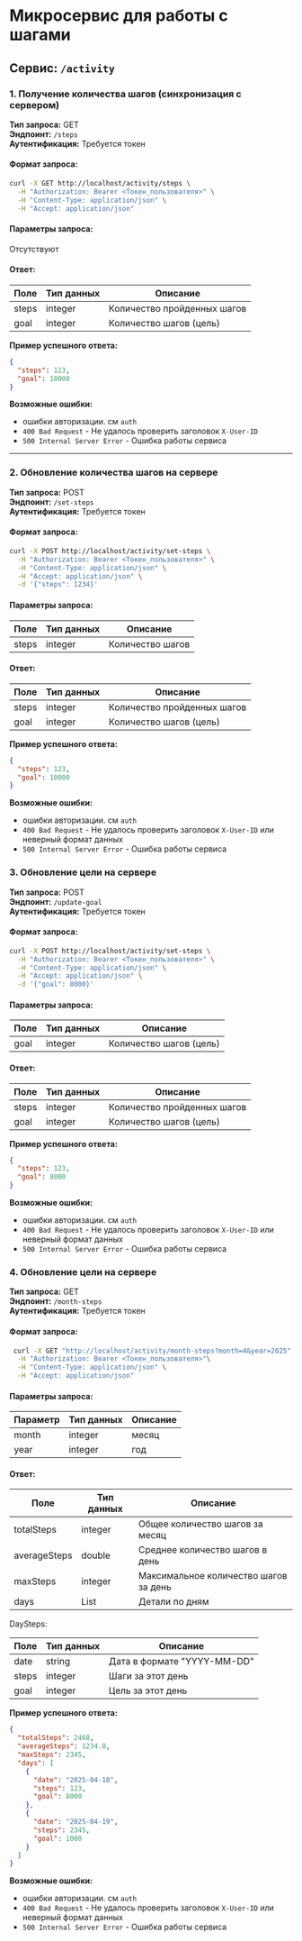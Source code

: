 # Микросервис для работы с шагами

## Сервис: `/activity`

### 1. Получение количества шагов (синхронизация с сервером)

**Тип запроса:** GET  
**Эндпоинт:** `/steps`  
**Аутентификация:** Требуется токен  

#### Формат запроса:
```bash
curl -X GET http://localhost/activity/steps \
  -H "Authorization: Bearer <Токен_пользователя>" \
  -H "Content-Type: application/json" \
  -H "Accept: application/json"
```

#### Параметры запроса:
Отсутствуют

#### Ответ:

| Поле  | Тип данных | Описание         |
|-------|------------|------------------|
| steps | integer    | Количество пройденных шагов|
| goal  | integer    | Количество шагов (цель) |

**Пример успешного ответа:**
```json
{
  "steps": 123,
  "goal": 10000
}
```

**Возможные ошибки:**
- ошибки авторизации. см `auth`
- `400 Bad Request` - Не удалось проверить заголовок `X-User-ID`
- `500 Internal Server Error` - Ошибка работы сервиса

---

### 2. Обновление количества шагов на сервере

**Тип запроса:** POST  
**Эндпоинт:** `/set-steps`  
**Аутентификация:** Требуется токен  

#### Формат запроса:
```bash
curl -X POST http://localhost/activity/set-steps \
  -H "Authorization: Bearer <Токен_пользователя>" \
  -H "Content-Type: application/json" \
  -H "Accept: application/json" \
  -d '{"steps": 1234}'
```

#### Параметры запроса:

| Поле  | Тип данных | Описание         |
|-------|------------|------------------|
| steps | integer    | Количество шагов |

#### Ответ:

| Поле  | Тип данных | Описание         |
|-------|------------|------------------|
| steps | integer    | Количество пройденных шагов|
| goal  | integer    | Количество шагов (цель) |

**Пример успешного ответа:**
```json
{
  "steps": 123,
  "goal": 10000
}
```

**Возможные ошибки:**
- ошибки авторизации. см `auth`
- `400 Bad Request` - Не удалось проверить заголовок `X-User-ID` или неверный формат данных
- `500 Internal Server Error` - Ошибка работы сервиса


### 3. Обновление цели на сервере

**Тип запроса:** POST  
**Эндпоинт:** `/update-goal`  
**Аутентификация:** Требуется токен  

#### Формат запроса:
```bash
curl -X POST http://localhost/activity/set-steps \
  -H "Authorization: Bearer <Токен_пользователя>" \
  -H "Content-Type: application/json" \
  -H "Accept: application/json" \
  -d '{"goal": 8000}'
```

#### Параметры запроса:

| Поле  | Тип данных | Описание         |
|-------|------------|------------------|
| goal  | integer    | Количество шагов (цель) |

#### Ответ:

| Поле  | Тип данных | Описание         |
|-------|------------|------------------|
| steps | integer    | Количество пройденных шагов|
| goal  | integer    | Количество шагов (цель) |

**Пример успешного ответа:**
```json
{
  "steps": 123,
  "goal": 8000
}
```

**Возможные ошибки:**
- ошибки авторизации. см `auth`
- `400 Bad Request` - Не удалось проверить заголовок `X-User-ID` или неверный формат данных
- `500 Internal Server Error` - Ошибка работы сервиса



### 4. Обновление цели на сервере

**Тип запроса:** GET  
**Эндпоинт:** `/month-steps`  
**Аутентификация:** Требуется токен  

#### Формат запроса:
```bash
 curl -X GET "http://localhost/activity/month-steps?month=4&year=2025" \
  -H "Authorization: Bearer <Токен_пользователя>"\
  -H "Content-Type: application/json" \
  -H "Accept: application/json"

```

#### Параметры запроса:

| Параметр  | Тип данных | Описание         |
|-------|------------|------------------|
| month  | integer    | месяц |
| year   | integer    | год   |

#### Ответ:

| Поле          | Тип данных        | Описание         |
|---------------|-------------------|------------------|
| totalSteps    | integer           | Общее количество шагов за месяц|
| averageSteps  | double            | Среднее количество шагов в день |
| maxSteps      | integer           | Максимальное количество шагов за день |
| days          | List<DaySteps>    | Детали по дням |

DaySteps:

| Поле          | Тип данных        | Описание         |
|---------------|-------------------|------------------|
| date          | string            | Дата в формате "YYYY-MM-DD"|
| steps         | integer           | Шаги за этот день |
| goal          | integer           | Цель за этот день |


**Пример успешного ответа:**
```json
{
  "totalSteps": 2468,
  "averageSteps": 1234.0,
  "maxSteps": 2345,
  "days": [
    {
      "date": "2025-04-18",
      "steps": 123,
      "goal": 8000
    },
    {
      "date": "2025-04-19",
      "steps": 2345,
      "goal": 1000
    }
  ]
}
```

**Возможные ошибки:**
- ошибки авторизации. см `auth`
- `400 Bad Request` - Не удалось проверить заголовок `X-User-ID` или неверный формат данных
- `500 Internal Server Error` - Ошибка работы сервиса
